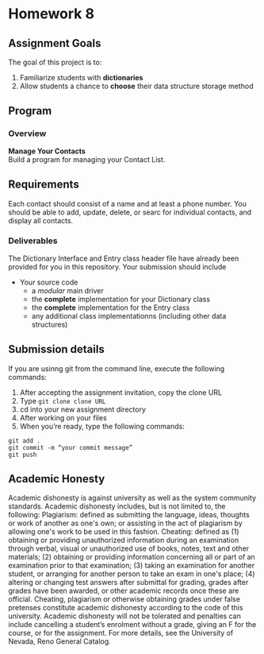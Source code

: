 # Homework 8

## Assignment Goals
The goal of this project is to:
1.	Familiarize students with **dictionaries**
2.	Allow students a chance to **choose** their data structure storage method

## Program
### Overview
**Manage Your Contacts**  
Build a program for managing your Contact List. 

## Requirements
Each contact should consist of a name and at least a phone number. You should be able to add, update, delete, or searc for individual contacts, and display all contacts.

### Deliverables
The Dictionary Interface and Entry class header file have already been provided for you in this repository. Your submission should include
- Your source code
  - a *modular* main driver
  - the **complete** implementation for your Dictionary class
  - the **complete** implementation for the Entry class
  - any additional class implementationns (including other data structures)

## Submission details
If you are usinng git from the command line, execute the following commands:
1.	After accepting the assignment invitation, copy the clone URL
2.	Type 
```git clone clone URL```
3.	cd into your new assignment directory
4.	After working on your files
5.	When you’re ready, type the following commands: 
```
git add .
git commit -m “your commit message”
git push
```
## Academic Honesty
Academic dishonesty is against university as well as the system community standards. Academic dishonesty includes, but is not limited to, the following:
Plagiarism: defined as submitting the language, ideas, thoughts or work of another as one's own; or assisting in the act of plagiarism by allowing one's work to be used in this fashion.
Cheating: defined as (1) obtaining or providing unauthorized information during an examination through verbal, visual or unauthorized use of books, notes, text and other materials; (2) obtaining or providing information concerning all or part of an examination prior to that examination; (3) taking an examination for another student, or arranging for another person to take an exam in one's place; (4) altering or changing test answers after submittal for grading, grades after grades have been awarded, or other academic records once these are official.
Cheating, plagiarism or otherwise obtaining grades under false pretenses constitute academic
dishonesty according to the code of this university. Academic dishonesty will not be tolerated and
penalties can include cancelling a student’s enrolment without a grade, giving an F for the course, or for the assignment. For more details, see the University of Nevada, Reno General Catalog.
